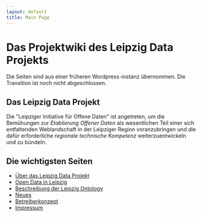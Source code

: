 ```yaml
---
layout: default
title: Main Page
---
```


# Das Projektwiki des Leipzig Data Projekts

Die Seiten sind aus einer früheren Wordpress-instanz übernommen. Die
Transition ist noch nicht abgeschlossen.

## Das Leipzig Data Projekt

<p>Die "Leipziger Initiative für Offene Daten" ist angetreten, um die
  Bemühungen zur <em>Etablierung Offener Daten</em> als wesentlichen Teil
  einer sich entfaltenden Weblandschaft in der Leipziger Region voranzubringen
  und die dafür erforderliche <em>regionale technische Kompetenz</em>
  weiterzuentwickeln und zu bündeln.</p>

## Die wichtigsten Seiten

- [Über das Leipzig Data Projekt](Anliegen)
- [Open Data in Leipzig](OD-Leipzig)
- [Beschreibung der Leipzig Ontology](LDO)
- [Neues](News)
- [Betreiberkonzept](Betreiberkonzept)
- [Impressum](Impressum)
